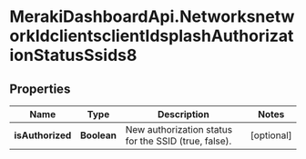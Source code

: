 # MerakiDashboardApi.NetworksnetworkIdclientsclientIdsplashAuthorizationStatusSsids8

## Properties
Name | Type | Description | Notes
------------ | ------------- | ------------- | -------------
**isAuthorized** | **Boolean** | New authorization status for the SSID (true, false). | [optional] 
